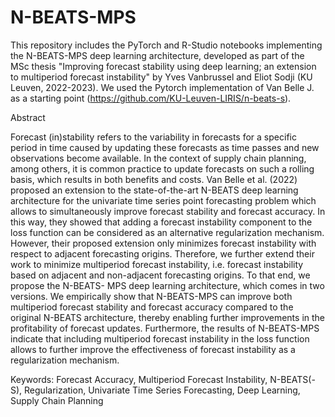 # N-BEATS-MPS
This repository includes the PyTorch and R-Studio notebooks implementing the N-BEATS-MPS deep learning architecture, developed as part of the MSc thesis "Improving forecast stability using deep learning; an extension to multiperiod forecast instability" by Yves Vanbrussel and Eliot Sodji (KU Leuven, 2022-2023). We used the Pytorch implementation of Van Belle J. as a starting point (https://github.com/KU-Leuven-LIRIS/n-beats-s).

Abstract

Forecast (in)stability refers to the variability in forecasts for a specific period in time caused by updating these forecasts as time passes and new observations become available. In the context of supply chain planning, among others, it is common practice to update forecasts on such a rolling basis, which results in both benefits and costs. Van Belle et al. (2022) proposed an extension to the state-of-the-art N-BEATS deep learning architecture for the univariate time series point forecasting problem which allows to simultaneously improve forecast stability and forecast accuracy. In this way, they showed that adding a forecast instability component to the loss function can be considered as an alternative regularization mechanism. However, their proposed extension only minimizes forecast instability with respect to adjacent forecasting origins. Therefore, we further extend their work to minimize multiperiod forecast instability, i.e. forecast instability based on adjacent and non-adjacent forecasting origins. To that end, we propose the N-BEATS- MPS deep learning architecture, which comes in two versions. We empirically show that N-BEATS-MPS can improve both multiperiod forecast stability and forecast accuracy compared to the original N-BEATS architecture, thereby enabling further improvements in the profitability of forecast updates. Furthermore, the results of N-BEATS-MPS indicate that including multiperiod forecast instability in the loss function allows to further improve the effectiveness of forecast instability as a regularization mechanism. 

Keywords: Forecast Accuracy, Multiperiod Forecast Instability, N-BEATS(-S), Regularization, Univariate Time Series Forecasting, Deep Learning, Supply Chain Planning


